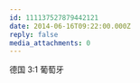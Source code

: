 ```yaml
---
id: 111137527879442121
date: 2014-06-16T09:22:00.000Z
reply: false
media_attachments: 0
---
```


德国 3:1 葡萄牙 ​​​​

